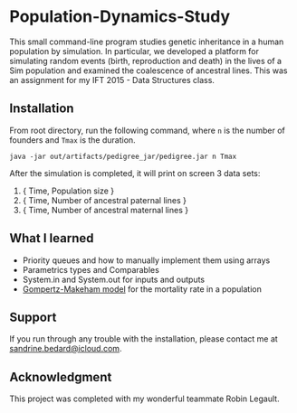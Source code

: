 # Population-Dynamics-Study

This small command-line program studies genetic inheritance in a human population by simulation. In particular, 
we developed a platform for simulating random events (birth, reproduction and death) in the lives of a Sim population 
and examined the coalescence of ancestral lines. This was an assignment for my IFT 2015 - Data Structures class.

## Installation

From root directory, run the following command, where `n` is the number of founders and `Tmax` is the duration.

```
java -jar out/artifacts/pedigree_jar/pedigree.jar n Tmax
```
After the simulation is completed, it will print on screen 3 data sets:

1. { Time, Population size }
2. { Time, Number of ancestral paternal lines }
3. { Time, Number of ancestral maternal lines }

## What I learned

* Priority queues and how to manually implement them using arrays
* Parametrics types and Comparables
* System.in and System.out for inputs and outputs
* [Gompertz-Makeham model](https://en.wikipedia.org/wiki/Gompertz–Makeham_law_of_mortality) for the mortality rate in a population

## Support

If you run through any trouble with the installation, please contact me at [sandrine.bedard@icloud.com](mailto:sandrine.bedard@icloud.com]).

## Acknowledgment
This project was completed with my wonderful teammate Robin Legault. 
